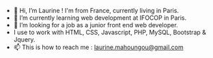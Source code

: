 - 👋 Hi, I’m Laurine ! I'm from France, currently living in Paris.
- 🌱 I’m currently learning web development at IFOCOP in Paris.
- 💞️ I’m looking for a job as a junior front end web developer.
- I use to work with HTML, CSS, Javascript, PHP, MySQL, Bootstrap & Jquery.
- 📫 This is how to reach me : laurine.mahoungou@gmail.com

<!---
Laurine-M/Laurine-M is a ✨ special ✨ repository because its `README.md` (this file) appears on your GitHub profile.
You can click the Preview link to take a look at your changes.
--->
